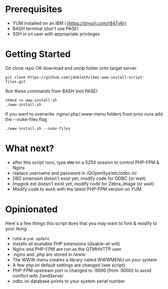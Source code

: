 # Prerequisites

 * YUM installed on an IBM i (https://tinyurl.com/r847v6r)
 * BASH terminal (don't use PASE)
 * SSH in on user with appropriate privileges

# Getting Started

Git clone repo OR download and unzip folder onto target server

```git clone https://github.com/jdukleth/ibmi-www-install-script-files.git```

Run these commands from BASH (not PASE)

```
chmod +x www-install.sh
./www-install.sh
```

If you want to overwrite .nginx/.php/.www-menu folders from prior runs add the --nuke-files flag

```./www-install.sh --nuke-files```

# What next?

* after this script runs, type `WWW` on a 5250 session to control PHP-FPM & Nginx
* replace username and password in /QOpenSys/etc/odbc.ini
* DB2 extension doesn't exist yet; modify code for ODBC (or wait)
* Imagick ext doesn't exist yet; modify code for Zebra_Image (or wait)
* Modify code to work with the latest PHP-FPM version on YUM

# Opinionated

Here's a few things this script does that you may want to fork & modify to your liking

* runs a `yum update`
* installs all available PHP extensions (disable-at-will)
* Nginx and PHP-FPM are run as the QTMHHTTP user
* .nginx and .php are stored in /www
* The WWW menu creates a library called WWWMENU on your system
* A few php.ini default settings are changed (see script)
* PHP-FPM upstream port is changed to :9090 (from :9000) to avoid conflict with ZendServer
* odbc.ini database points to your system serial number
